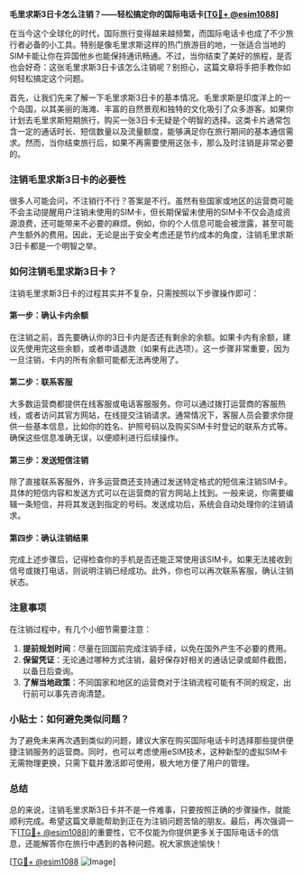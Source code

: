 **毛里求斯3日卡怎么注销？——轻松搞定你的国际电话卡[[TG💪+ @esim1088](https://t.me/s/esim1088)]**

在当今这个全球化的时代，国际旅行变得越来越频繁，而国际电话卡也成了不少旅行者必备的小工具。特别是像毛里求斯这样的热门旅游目的地，一张适合当地的SIM卡能让你在异国他乡也能保持通讯畅通。不过，当你结束了美好的旅程，是否也会好奇：这张毛里求斯3日卡该怎么注销呢？别担心，这篇文章将手把手教你如何轻松搞定这个问题。

首先，让我们先来了解一下毛里求斯3日卡的基本情况。毛里求斯是印度洋上的一个岛国，以其美丽的海滩、丰富的自然景观和独特的文化吸引了众多游客。如果你计划去毛里求斯短期旅行，购买一张3日卡无疑是个明智的选择。这类卡片通常包含一定的通话时长、短信数量以及流量额度，能够满足你在旅行期间的基本通信需求。然而，当你结束旅行后，如果不再需要使用这张卡，那么及时注销是非常必要的。

### 注销毛里求斯3日卡的必要性

很多人可能会问，不注销行不行？答案是不行。虽然有些国家或地区的运营商可能不会主动提醒用户注销未使用的SIM卡，但长期保留未使用的SIM卡不仅会造成资源浪费，还可能带来不必要的麻烦。例如，你的个人信息可能会被泄露，甚至可能产生额外的费用。因此，无论是出于安全考虑还是节约成本的角度，注销毛里求斯3日卡都是一个明智之举。

### 如何注销毛里求斯3日卡？

注销毛里求斯3日卡的过程其实并不复杂，只需按照以下步骤操作即可：

#### 第一步：确认卡内余额
在注销之前，首先要确认你的3日卡内是否还有剩余的余额。如果卡内有余额，建议先使用完这些余额，或者申请退款（如果有此选项）。这一步骤非常重要，因为一旦注销，卡内的所有余额可能都无法再使用了。

#### 第二步：联系客服
大多数运营商都提供在线客服或电话客服服务。你可以通过拨打运营商的客服热线，或者访问其官方网站，在线提交注销请求。通常情况下，客服人员会要求你提供一些基本信息，比如你的姓名、护照号码以及购买SIM卡时登记的联系方式等。确保这些信息准确无误，以便顺利进行后续操作。

#### 第三步：发送短信注销
除了直接联系客服外，许多运营商还支持通过发送特定格式的短信来注销SIM卡。具体的短信内容和发送方式可以在运营商的官方网站上找到。一般来说，你需要编辑一条短信，并将其发送到指定的号码。发送成功后，系统会自动处理你的注销请求。

#### 第四步：确认注销结果
完成上述步骤后，记得检查你的手机是否还能正常使用该SIM卡。如果无法接收到信号或拨打电话，则说明注销已经成功。此外，你也可以再次联系客服，确认注销状态。

### 注意事项

在注销过程中，有几个小细节需要注意：
1. **提前规划时间**：尽量在回国前完成注销手续，以免在国外产生不必要的费用。
2. **保留凭证**：无论通过哪种方式注销，最好保存好相关的通话记录或邮件截图，以备日后查询。
3. **了解当地政策**：不同国家和地区的运营商对于注销流程可能有不同的规定，出行前可以事先咨询清楚。

### 小贴士：如何避免类似问题？

为了避免未来再次遇到类似的问题，建议大家在购买国际电话卡时选择那些提供便捷注销服务的运营商。同时，也可以考虑使用eSIM技术，这种新型的虚拟SIM卡无需物理更换，只需下载并激活即可使用，极大地方便了用户的管理。

### 总结

总的来说，注销毛里求斯3日卡并不是一件难事，只要按照正确的步骤操作，就能顺利完成。希望这篇文章能帮助到正在为注销问题苦恼的朋友。最后，再次强调一下[[TG💪+ @esim1088](https://t.me/s/esim1088)]的重要性，它不仅能为你提供更多关于国际电话卡的信息，还能解答你在旅行中遇到的各种问题。祝大家旅途愉快！

[[TG💪+ @esim1088](https://t.me/s/esim1088) ![Image](https://i.postimg.cc/4NQfJmqS/Snipaste-2025-05-13-00-14-12.png)]